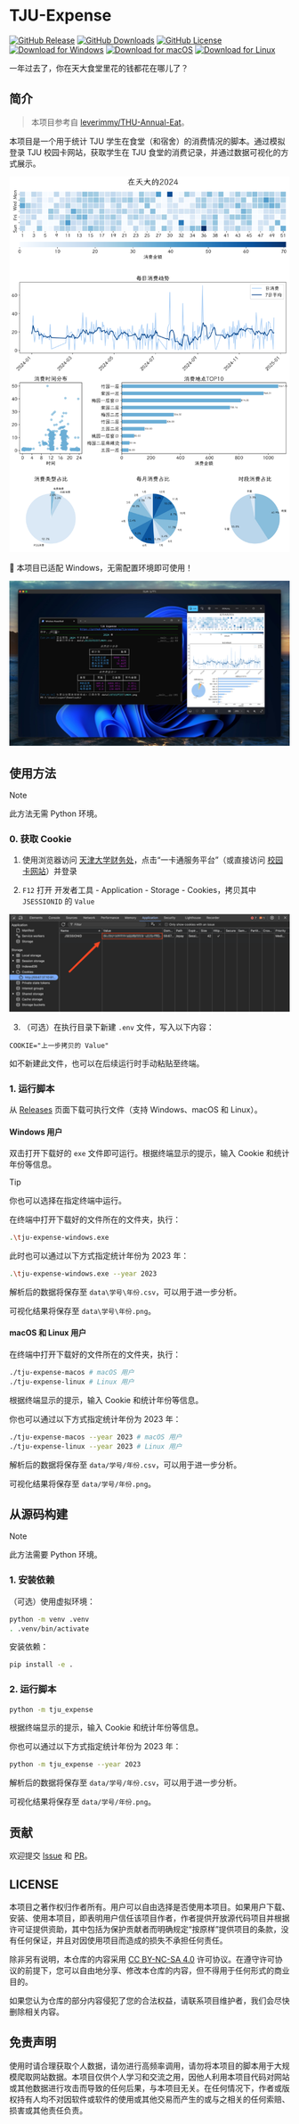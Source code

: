 # TJU-Expense

[![GitHub Release](https://img.shields.io/github/v/release/superpung/tju-expense?color=00468c)](https://github.com/superpung/tju-expense/releases/latest)
[![GitHub Downloads](https://img.shields.io/github/downloads/superpung/tju-expense/total?color=00468c)](https://github.com/superpung/tju-expense/releases/latest)
[![GitHub License](https://img.shields.io/github/license/superpung/tju-expense?color=00468c)](https://github.com/superpung/tju-expense/releases/latest)
[![Download for Windows](https://img.shields.io/badge/Windows-black?logo=data:image/svg%2bxml;base64,PHN2ZyB4bWxucz0iaHR0cDovL3d3dy53My5vcmcvMjAwMC9zdmciIHdpZHRoPSIzMiIgaGVpZ2h0PSIzMiIgdmlld0JveD0iMCAwIDI0IDI0Ij48cGF0aCBmaWxsPSIjZmZmZmZmIiBkPSJtMTIgMTZsLTUtNWwxLjQtMS40NWwyLjYgMi42VjRoMnY4LjE1bDIuNi0yLjZMMTcgMTF6bS02IDRxLS44MjUgMC0xLjQxMi0uNTg3VDQgMTh2LTNoMnYzaDEydi0zaDJ2M3EwIC44MjUtLjU4NyAxLjQxM1QxOCAyMHoiLz48L3N2Zz4=)](https://github.com/superpung/tju-expense/releases/latest/download/tju-expense-windows.exe)
[![Download for macOS](https://img.shields.io/badge/macOS-black?logo=data:image/svg%2bxml;base64,PHN2ZyB4bWxucz0iaHR0cDovL3d3dy53My5vcmcvMjAwMC9zdmciIHdpZHRoPSIzMiIgaGVpZ2h0PSIzMiIgdmlld0JveD0iMCAwIDI0IDI0Ij48cGF0aCBmaWxsPSIjZmZmZmZmIiBkPSJtMTIgMTZsLTUtNWwxLjQtMS40NWwyLjYgMi42VjRoMnY4LjE1bDIuNi0yLjZMMTcgMTF6bS02IDRxLS44MjUgMC0xLjQxMi0uNTg3VDQgMTh2LTNoMnYzaDEydi0zaDJ2M3EwIC44MjUtLjU4NyAxLjQxM1QxOCAyMHoiLz48L3N2Zz4=)](https://github.com/superpung/tju-expense/releases/latest/download/tju-expense-macos)
[![Download for Linux](https://img.shields.io/badge/Linux-black?logo=data:image/svg%2bxml;base64,PHN2ZyB4bWxucz0iaHR0cDovL3d3dy53My5vcmcvMjAwMC9zdmciIHdpZHRoPSIzMiIgaGVpZ2h0PSIzMiIgdmlld0JveD0iMCAwIDI0IDI0Ij48cGF0aCBmaWxsPSIjZmZmZmZmIiBkPSJtMTIgMTZsLTUtNWwxLjQtMS40NWwyLjYgMi42VjRoMnY4LjE1bDIuNi0yLjZMMTcgMTF6bS02IDRxLS44MjUgMC0xLjQxMi0uNTg3VDQgMTh2LTNoMnYzaDEydi0zaDJ2M3EwIC44MjUtLjU4NyAxLjQxM1QxOCAyMHoiLz48L3N2Zz4=)](https://github.com/superpung/tju-expense/releases/latest/download/tju-expense-linux)

一年过去了，你在天大食堂里花的钱都花在哪儿了？

## 简介

> 本项目参考自 [leverimmy/THU-Annual-Eat](https://github.com/leverimmy/THU-Annual-Eat)。

本项目是一个用于统计 TJU 学生在食堂（和宿舍）的消费情况的脚本。通过模拟登录 TJU 校园卡网站，获取学生在 TJU 食堂的消费记录，并通过数据可视化的方式展示。

![效果示例](docs/example.png)

🎉 本项目已适配 Windows，无需配置环境即可使用！

![Windows 执行结果](docs/windows.jpeg)

## 使用方法

> [!NOTE]
> 此方法无需 Python 环境。

### 0. 获取 Cookie

1. 使用浏览器访问 [天津大学财务处](https://finance.tju.edu.cn/)，点击“一卡通服务平台”（或直接访问 [校园卡网站](http://59.67.37.10:8180/epay/person/index)）并登录

2. `F12` 打开 开发者工具 - Application - Storage - Cookies，拷贝其中 `JSESSIONID` 的 `Value`

![拷贝 Cookie](docs/cookie.png)

3. （可选）在执行目录下新建 `.env` 文件，写入以下内容：

```
COOKIE="上一步拷贝的 Value"
```

如不新建此文件，也可以在后续运行时手动粘贴至终端。

### 1. 运行脚本

从 [Releases](https://github.com/superpung/tju-expense/releases/latest) 页面下载可执行文件（支持 Windows、macOS 和 Linux）。

#### Windows 用户

双击打开下载好的 `exe` 文件即可运行。根据终端显示的提示，输入 Cookie 和统计年份等信息。

> [!TIP]
> 你也可以选择在指定终端中运行。
>
> 在终端中打开下载好的文件所在的文件夹，执行：
>
> ```sh
> .\tju-expense-windows.exe
> ```
>
> 此时也可以通过以下方式指定统计年份为 2023 年：
>
> ```sh
> .\tju-expense-windows.exe --year 2023
> ```

解析后的数据将保存至 `data\学号\年份.csv`，可以用于进一步分析。

可视化结果将保存至 `data\学号\年份.png`。

#### macOS 和 Linux 用户

在终端中打开下载好的文件所在的文件夹，执行：

```sh
./tju-expense-macos # macOS 用户
./tju-expense-linux # Linux 用户
```

根据终端显示的提示，输入 Cookie 和统计年份等信息。

你也可以通过以下方式指定统计年份为 2023 年：

```sh
./tju-expense-macos --year 2023 # macOS 用户
./tju-expense-linux --year 2023 # Linux 用户
```

解析后的数据将保存至 `data/学号/年份.csv`，可以用于进一步分析。

可视化结果将保存至 `data/学号/年份.png`。

## 从源码构建

> [!NOTE]
> 此方法需要 Python 环境。

### 1. 安装依赖

（可选）使用虚拟环境：

```bash
python -m venv .venv
. .venv/bin/activate
```

安装依赖：

```bash
pip install -e .
```

### 2. 运行脚本

```bash
python -m tju_expense
```

根据终端显示的提示，输入 Cookie 和统计年份等信息。

你也可以通过以下方式指定统计年份为 2023 年：

```bash
python -m tju_expense --year 2023
```

解析后的数据将保存至 `data/学号/年份.csv`，可以用于进一步分析。

可视化结果将保存至 `data/学号/年份.png`。

## 贡献

欢迎提交 [Issue](https://github.com/superpung/tju-expense/issues/new) 和 [PR](https://github.com/superpung/tju-expense/compare)。

## LICENSE

本项目之著作权归作者所有。用户可以自由选择是否使用本项目。如果用户下载、安装、使用本项目，即表明用户信任该项目作者，作者提供开放源代码项目并根据许可证提供资助，其中包括为保护贡献者而明确规定“按原样”提供项目的条款，没有任何保证，并且对因使用项目而造成的损失不承担任何责任。

除非另有说明，本仓库的内容采用 [CC BY-NC-SA 4.0](https://creativecommons.org/licenses/by-nc-sa/4.0/) 许可协议。在遵守许可协议的前提下，您可以自由地分享、修改本仓库的内容，但不得用于任何形式的商业目的。

如果您认为仓库的部分内容侵犯了您的合法权益，请联系项目维护者，我们会尽快删除相关内容。

## 免责声明

使用时请合理获取个人数据，请勿进行高频率调用，请勿将本项目的脚本用于大规模爬取网站数据。本项目仅供个人学习和交流之用，因他人利用本项目代码对网站或其他数据进行攻击而导致的任何后果，与本项目无关。在任何情况下，作者或版权持有人均不对因软件或软件的使用或其他交易而产生的或与之相关的任何索赔、损害或其他责任负责。
